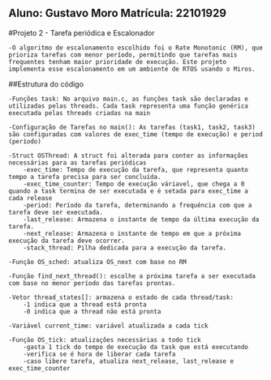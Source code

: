 Aluno: Gustavo Moro
Matrícula: 22101929
---
#Projeto 2 - Tarefa periódica e Escalonador

    -O algoritmo de escalonamento escolhido foi o Rate Monotonic (RM), que prioriza tarefas com menor período, permitindo que tarefas mais frequentes tenham maior prioridade de execução. Este projeto implementa esse escalonamento em um ambiente de RTOS usando o Miros.

##Estrutura do código

    -Funções task: No arquivo main.c, as funções task são declaradas e utilizadas pelas threads. Cada task representa uma função genérica executada pelas threads criadas na main

    -Configuração de Tarefas no main(): As tarefas (task1, task2, task3) são configuradas com valores de exec_time (tempo de execução) e period (período)

    -Struct OSThread: A struct foi alterada para conter as informações necessárias para as tarefas periódicas
        -exec_time: Tempo de execução da tarefa, que representa quanto tempo a tarefa precisa para ser concluída.
        -exec_time_counter: Tempo de execução váriavel, que chega a 0 quando a task termina de ser executada e é setada para exec_time a cada release
        -period: Período da tarefa, determinando a frequência com que a tarefa deve ser executada.
        -last_release: Armazena o instante de tempo da última execução da tarefa.
        -next_release: Armazena o instante de tempo em que a próxima execução da tarefa deve ocorrer.
        -stack_thread: Pilha dedicada para a execução da tarefa.

    -Função OS_sched: atualiza OS_next com base no RM    
    
    -Função find_next_thread(): escolhe a próxima tarefa a ser executada com base no menor período das tarefas prontas.

    -Vetor thread_states[]: armazena o estado de cada thread/task: 
        -1 indica que a thread está pronta
        -0 indica que a thread não está pronta
    
    -Variável current_time: variável atualizada a cada tick

    -Função OS_tick: atualizações necessárias a todo tick
        -gasta 1 tick do tempo de execução da task que está executando
        -verifica se é hora de liberar cada tarefa
        -caso libere tarefa, atualiza next_release, last_release e exec_time_counter
    
